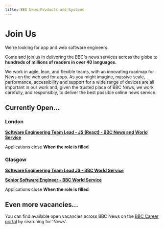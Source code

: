 ```yaml
---
title: BBC News Products and Systems
---
```

# Join Us

We're looking for app and web software engineers.

Come and join us in delivering the BBC's news services across the globe to **hundreds of millions of readers in over 40 languages.**

We work in agile, lean, and flexible teams, with an innovating roadmap for News on the web and for apps. As you might imagine, massive scale, performance, accessibility and support for a wide range of devices are all important in our work and, given the trusted place of BBC News, we work carefully, and responsibly, to deliver the best possible online news service.

## Currently Open...

### London

**[Software Engineering Team Lead - JS (React) - BBC News and World Service](https://careerssearch.bbc.co.uk/jobs/job/Software-Engineering-Team-Lead/30993)**

Applications close **When the role is filled**

### Glasgow

**[Software Engineering Team Lead JS - BBC World Service](https://careerssearch.bbc.co.uk/jobs/job/Software-Engineering-Team-Lead-W2020/34232)**

**[Senior Software Engineer - BBC World Service](https://careerssearch.bbc.co.uk/jobs/job/Senior-Software-Engineer-W2020/37942)**

Applications close **When the role is filled**

## Even more vacancies...
You can find available open vacancies across BBC News on the [BBC Career portal](http://careerssearch.bbc.co.uk/jobs/search) by searching for 'News'.
